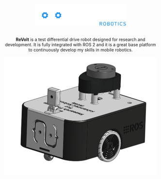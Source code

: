 <div align="center">
  <picture>
    <source srcset="./docs/white_and_blue_logo.svg" media="(prefers-color-scheme: dark)" width="300">
    <source srcset="./docs/black_and_blue_logo.svg" media="(prefers-color-scheme: light)" width="300">
    <img src="./docs/white_and_blue_logo.svg" alt="Logo" width="300">
  </picture>
</div>

<br>

<p align="center">
<strong>ReVolt</strong> is a test differential drive robot designed for research and development.
It is fully integrated with ROS 2 and it is a great base platform to continuously develop my skills in mobile robotics.
</p>

<p align="center">
  <img src="docs/revolt_cad.png" width=1000 />
</p>
